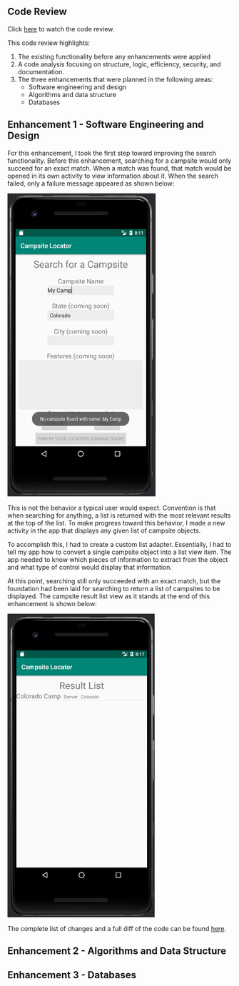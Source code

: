 ## Code Review

Click [here](./Media/CodeReview.html) to watch the code review.

This code review highlights:
1. The existing functionality before any enhancements were applied
2. A code analysis focusing on structure, logic, efficiency, security, and documentation.
3. The three enhancements that were planned in the following areas:
	- Software engineering and design
	- Algorithms and data structure
	- Databases

## Enhancement 1 - Software Engineering and Design

For this enhancement, I took the first step toward improving the search functionality. Before this enhancement, searching for a campsite would only succeed for an exact match. When a match was found, that match would be opened in its own activity to view information about it. When the search failed, only a failure message appeared as shown below:

![Old Search Failure](./Media/OldSearchFail.PNG)

This is not the behavior a typical user would expect. Convention is that when searching for anything, a list is returned with the most relevant results at the top of the list. To make progress toward this behavior, I made a new activity in the app that displays any given list of campsite objects.

To accomplish this, I had to create a custom list adapter. Essentially, I had to tell my app how to convert a single campsite object into a list view item. The app needed to know which pieces of information to extract from the object and what type of control would display that information.

At this point, searching still only succeeded with an exact match, but the foundation had been laid for searching to return a list of campsites to be displayed. The campsite result list view as it stands at the end of this enhancement is shown below:

![New Search Success](./Media/NewSearchSuccess.PNG)

The complete list of changes and a full diff of the code can be found [here](https://github.com/SmaugOfErebor/CampsiteLocator/commit/f10ca31b90846a4cee252e6713d31cf5352ba210).

## Enhancement 2 - Algorithms and Data Structure

## Enhancement 3 - Databases
